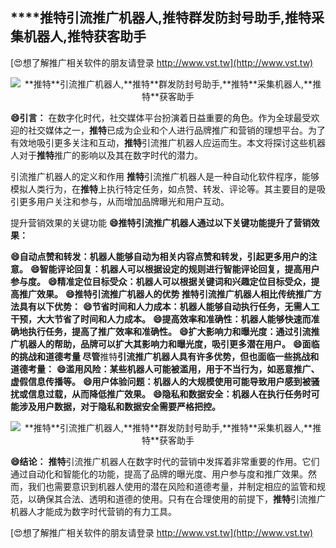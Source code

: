 ## ****推特**引流推广机器人,**推特**群发防封号助手,**推特**采集机器人,**推特**获客助手**

[😍想了解推广相关软件的朋友请登录 http://www.vst.tw](http://www.vst.tw)

 <center><img src="https://vst.tw/MP4/tuiguang/png/2.png" alt="**推特**引流推广机器人,**推特**群发防封号助手,**推特**采集机器人,**推特**获客助手"></center>

**😄引言：**
在数字化时代，社交媒体平台扮演着日益重要的角色。作为全球最受欢迎的社交媒体之一，**推特**已成为企业和个人进行品牌推广和营销的理想平台。为了有效地吸引更多关注和互动，**推特**引流推广机器人应运而生。本文将探讨这些机器人对于**推特**推广的影响以及其在数字时代的潜力。

引流推广机器人的定义和作用
**推特**引流推广机器人是一种自动化软件程序，能够模拟人类行为，在**推特**上执行特定任务，如点赞、转发、评论等。其主要目的是吸引更多用户关注和参与，从而增加品牌曝光和用户互动。

提升营销效果的关键功能
**😄**推特**引流推广机器人通过以下关键功能提升了营销效果：**

**😄自动点赞和转发：机器人能够自动为相关内容点赞和转发，引起更多用户的注意。**
**😄智能评论回复：机器人可以根据设定的规则进行智能评论回复，提高用户参与度。**
**😄精准定位目标受众：机器人可以根据关键词和兴趣定位目标受众，提高推广效果。**
**😄**推特**引流推广机器人的优势 **推特**引流推广机器人相比传统推广方法具有以下优势：**
**😄节省时间和人力成本：机器人能够自动执行任务，无需人工干预，大大节省了时间和人力成本。**
**😄提高效率和准确性：机器人能够快速而准确地执行任务，提高了推广效率和准确性。**
**😄扩大影响力和曝光度：通过引流推广机器人的帮助，品牌可以扩大其影响力和曝光度，吸引更多潜在用户。**
**😄面临的挑战和道德考量 尽管**推特**引流推广机器人具有许多优势，但也面临一些挑战和道德考量：**
**😄滥用风险：某些机器人可能被滥用，用于不当行为，如恶意推广、虚假信息传播等。**
**😄用户体验问题：机器人的大规模使用可能导致用户感到被骚扰或信息过载，从而降低推广效果。**
**😄隐私和数据安全：机器人在执行任务时可能涉及用户数据，对于隐私和数据安全需要严格把控。**

 <center><img src="https://vst.tw/MP4/tuiguang/png/4.png" alt="**推特**引流推广机器人,**推特**群发防封号助手,**推特**采集机器人,**推特**获客助手"></center>

**😄结论：**
**推特**引流推广机器人在数字时代的营销中发挥着非常重要的作用。它们通过自动化和智能化的功能，提高了品牌的曝光度、用户参与度和推广效果。然而，我们也需要意识到机器人使用的潜在风险和道德考量，并制定相应的监管和规范，以确保其合法、透明和道德的使用。只有在合理使用的前提下，**推特**引流推广机器人才能成为数字时代营销的有力工具。

[😍想了解推广相关软件的朋友请登录 http://www.vst.tw](http://www.vst.tw)



